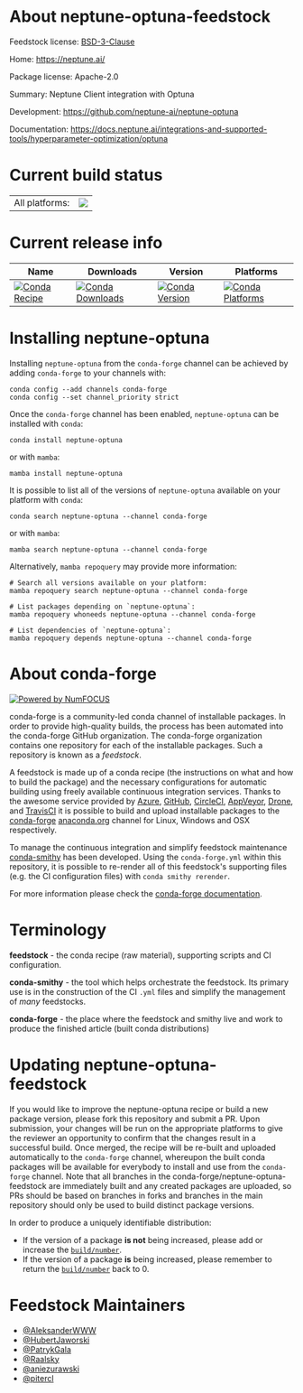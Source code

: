 About neptune-optuna-feedstock
==============================

Feedstock license: [BSD-3-Clause](https://github.com/conda-forge/neptune-optuna-feedstock/blob/main/LICENSE.txt)

Home: https://neptune.ai/

Package license: Apache-2.0

Summary: Neptune Client integration with Optuna

Development: https://github.com/neptune-ai/neptune-optuna

Documentation: https://docs.neptune.ai/integrations-and-supported-tools/hyperparameter-optimization/optuna

Current build status
====================


<table><tr><td>All platforms:</td>
    <td>
      <a href="https://dev.azure.com/conda-forge/feedstock-builds/_build/latest?definitionId=12789&branchName=main">
        <img src="https://dev.azure.com/conda-forge/feedstock-builds/_apis/build/status/neptune-optuna-feedstock?branchName=main">
      </a>
    </td>
  </tr>
</table>

Current release info
====================

| Name | Downloads | Version | Platforms |
| --- | --- | --- | --- |
| [![Conda Recipe](https://img.shields.io/badge/recipe-neptune--optuna-green.svg)](https://anaconda.org/conda-forge/neptune-optuna) | [![Conda Downloads](https://img.shields.io/conda/dn/conda-forge/neptune-optuna.svg)](https://anaconda.org/conda-forge/neptune-optuna) | [![Conda Version](https://img.shields.io/conda/vn/conda-forge/neptune-optuna.svg)](https://anaconda.org/conda-forge/neptune-optuna) | [![Conda Platforms](https://img.shields.io/conda/pn/conda-forge/neptune-optuna.svg)](https://anaconda.org/conda-forge/neptune-optuna) |

Installing neptune-optuna
=========================

Installing `neptune-optuna` from the `conda-forge` channel can be achieved by adding `conda-forge` to your channels with:

```
conda config --add channels conda-forge
conda config --set channel_priority strict
```

Once the `conda-forge` channel has been enabled, `neptune-optuna` can be installed with `conda`:

```
conda install neptune-optuna
```

or with `mamba`:

```
mamba install neptune-optuna
```

It is possible to list all of the versions of `neptune-optuna` available on your platform with `conda`:

```
conda search neptune-optuna --channel conda-forge
```

or with `mamba`:

```
mamba search neptune-optuna --channel conda-forge
```

Alternatively, `mamba repoquery` may provide more information:

```
# Search all versions available on your platform:
mamba repoquery search neptune-optuna --channel conda-forge

# List packages depending on `neptune-optuna`:
mamba repoquery whoneeds neptune-optuna --channel conda-forge

# List dependencies of `neptune-optuna`:
mamba repoquery depends neptune-optuna --channel conda-forge
```


About conda-forge
=================

[![Powered by
NumFOCUS](https://img.shields.io/badge/powered%20by-NumFOCUS-orange.svg?style=flat&colorA=E1523D&colorB=007D8A)](https://numfocus.org)

conda-forge is a community-led conda channel of installable packages.
In order to provide high-quality builds, the process has been automated into the
conda-forge GitHub organization. The conda-forge organization contains one repository
for each of the installable packages. Such a repository is known as a *feedstock*.

A feedstock is made up of a conda recipe (the instructions on what and how to build
the package) and the necessary configurations for automatic building using freely
available continuous integration services. Thanks to the awesome service provided by
[Azure](https://azure.microsoft.com/en-us/services/devops/), [GitHub](https://github.com/),
[CircleCI](https://circleci.com/), [AppVeyor](https://www.appveyor.com/),
[Drone](https://cloud.drone.io/welcome), and [TravisCI](https://travis-ci.com/)
it is possible to build and upload installable packages to the
[conda-forge](https://anaconda.org/conda-forge) [anaconda.org](https://anaconda.org/)
channel for Linux, Windows and OSX respectively.

To manage the continuous integration and simplify feedstock maintenance
[conda-smithy](https://github.com/conda-forge/conda-smithy) has been developed.
Using the ``conda-forge.yml`` within this repository, it is possible to re-render all of
this feedstock's supporting files (e.g. the CI configuration files) with ``conda smithy rerender``.

For more information please check the [conda-forge documentation](https://conda-forge.org/docs/).

Terminology
===========

**feedstock** - the conda recipe (raw material), supporting scripts and CI configuration.

**conda-smithy** - the tool which helps orchestrate the feedstock.
                   Its primary use is in the construction of the CI ``.yml`` files
                   and simplify the management of *many* feedstocks.

**conda-forge** - the place where the feedstock and smithy live and work to
                  produce the finished article (built conda distributions)


Updating neptune-optuna-feedstock
=================================

If you would like to improve the neptune-optuna recipe or build a new
package version, please fork this repository and submit a PR. Upon submission,
your changes will be run on the appropriate platforms to give the reviewer an
opportunity to confirm that the changes result in a successful build. Once
merged, the recipe will be re-built and uploaded automatically to the
`conda-forge` channel, whereupon the built conda packages will be available for
everybody to install and use from the `conda-forge` channel.
Note that all branches in the conda-forge/neptune-optuna-feedstock are
immediately built and any created packages are uploaded, so PRs should be based
on branches in forks and branches in the main repository should only be used to
build distinct package versions.

In order to produce a uniquely identifiable distribution:
 * If the version of a package **is not** being increased, please add or increase
   the [``build/number``](https://docs.conda.io/projects/conda-build/en/latest/resources/define-metadata.html#build-number-and-string).
 * If the version of a package **is** being increased, please remember to return
   the [``build/number``](https://docs.conda.io/projects/conda-build/en/latest/resources/define-metadata.html#build-number-and-string)
   back to 0.

Feedstock Maintainers
=====================

* [@AleksanderWWW](https://github.com/AleksanderWWW/)
* [@HubertJaworski](https://github.com/HubertJaworski/)
* [@PatrykGala](https://github.com/PatrykGala/)
* [@Raalsky](https://github.com/Raalsky/)
* [@aniezurawski](https://github.com/aniezurawski/)
* [@pitercl](https://github.com/pitercl/)


